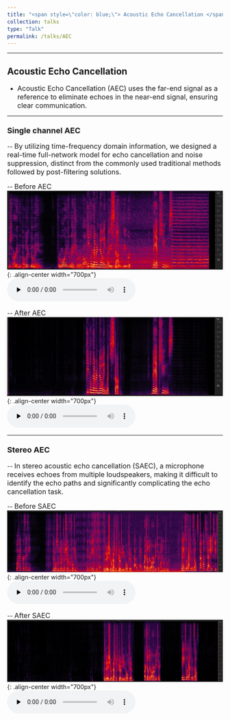 ```yaml
---
title: "<span style=\"color: blue;\"> Acoustic Echo Cancellation </span>"
collection: talks
type: "Talk"
permalink: /talks/AEC
---
```


---
##  Acoustic Echo Cancellation
- <font size=3> Acoustic Echo Cancellation (AEC) uses the far-end signal as a reference to eliminate echoes in the near-end signal, ensuring clear communication.</font>  


---
###  <font size=4> Single channel AEC </font>
-- <font size=3> By utilizing time-frequency domain information, we designed a real-time full-network model for echo cancellation and noise suppression, distinct from the commonly used traditional methods followed by post-filtering solutions.</font>  
  
-- <font size=3> Before AEC </font>  
![AEC before](/images/neaecmic.JPG){: .align-center width="700px"}
​<audio id="audio" controls="" preload="none">
      <source id="wav" src="../files/neaecmic.wav">


-- <font size=3> After AEC</font>  
![AEC before](/images/neaecout.JPG){: .align-center width="700px"}
 ​<audio id="audio" controls="" preload="none">
      <source id="wav" src="../files/neaecout.wav">

---
### <font size=4> Stereo AEC</font>
-- <font size=3> In stereo acoustic echo cancellation (SAEC), a microphone receives echoes from multiple loudspeakers, making it difficult to identify the echo paths and significantly complicating the echo cancellation task.</font>  

-- <font size=3> Before SAEC</font>  
![SAEC before](/images/saecbefore.png){: .align-center  width="700px"}
​<audio id="audio" controls="" preload="none">
      <source id="wav" src="../files/saecbefore.wav">
 

-- <font size=3> After SAEC</font>  
![SAEC before](/images/saecafter.png){: .align-center width="700px"}
​<audio id="audio" controls="" preload="none">
      <source id="wav" src="../files/saecafter.wav">
 
 


